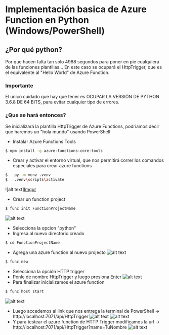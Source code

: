 # Implementación basica de Azure Function en Python (Windows/PowerShell)

## ¿Por qué python?

Por que hacen falta tan solo 4988 segundos para poner en pie cualquiera de las funciones plantillas... En este caso se ocupará el HttpTrigger, que es el equivalente al "Hello World" de Azure Function.

### Importante

El unico cuidado que hay que tener es OCUPAR LA VERSIÓN DE PYTHON 3.6.8 DE 64 BITS, para evitar cualquier tipo de errores.

### ¿Que se hará entonces?

Se inicializará la plantilla HttpTrigger de Azure Functions, podriamos decir que haremos un "hola mundo" usando PowerShell

* Instalar Azure Functions Tools
```sh
$ npm install -g azure-functions-core-tools
```


* Crear y activar el entorno virtual, que nos permitirá correr los comandos especiales para crear azure functions
```sh
$	py -m venv .venv
$	.venv\scripts\activate
```
![alt text][Imgur](https://i.imgur.com/D6j5HQl.png)

* Crear un function project
```sh
$ func init FunctionProjectName
```
![alt text](https://imgur.com/sv2475m)
* Selecciona la opcion "python"
* Ingresa al nuevo directorio creado
```sh
$ cd FunctionProjectName
```
* Agrega una azure function al nuevo projecto
![alt text](https://imgur.com/WWKLfvQ)
```sh
$ func new
```
* Selecciona la opción HTTP trigger
* Ponle de nombre HttpTrigger y luego presiona Enter
![alt text](4https://imgur.com/zf31l7i)
* Para finalizar inicializamos el azure function
```sh
$ func host start
```
![alt text](https://imgur.com/MiuObEd)

* Luego accedemos al link que nos entrega la terminal de PowerShell -> http://localhost:7071/api/HttpTrigger
![alt text](https://imgur.com/ScwhJYu)
![alt text](https://imgur.com/3xXmyOh)
* Y para testear el azure function de HTTP Trigger modificamos la url -> http://localhost:7071/api/HttpTrigger?name=TuNombre 
![alt text](https://imgur.com/bJ3lA1F)


[command-line-grammar]: #command-line-grammar
[configuring-dns]: os/configuring-dns.md
[coreos-docs]: https://coreos.com/docs/
[economist-hyphens]: http://www.economist.com/news/books-and-arts/21723088-hyphens-can-be-tricky-they-need-not-drive-you-crazy-hysteria-over-hyphens
[eos]: https://faculty.washington.edu/heagerty/Courses/b572/public/StrunkWhite.pdf "The Elements of Style"
[githubmd]: https://help.github.com/articles/github-flavored-markdown/
[headings]: #headings
[hyperlink-considerations]: #hyperlink-considerations
[mdhome]: https://daringfireball.net/projects/markdown/syntax
[quickstart]: os/quickstart.md "Relative link from here to CoreOS Quick Start"
[rfc2606s3]: https://tools.ietf.org/html/rfc2606#section-3
[rfc5737]: https://tools.ietf.org/html/rfc5737
[style]: STYLE.md "CoreOS Documentation Style"
